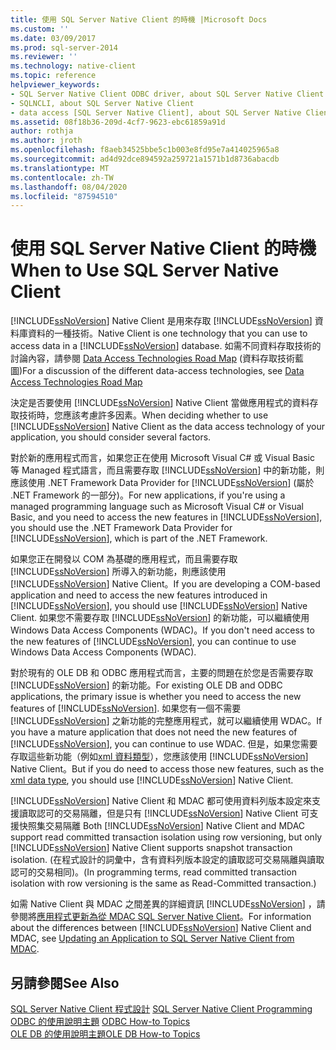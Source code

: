 ```yaml
---
title: 使用 SQL Server Native Client 的時機 |Microsoft Docs
ms.custom: ''
ms.date: 03/09/2017
ms.prod: sql-server-2014
ms.reviewer: ''
ms.technology: native-client
ms.topic: reference
helpviewer_keywords:
- SQL Server Native Client ODBC driver, about SQL Server Native Client ODBC driver
- SQLNCLI, about SQL Server Native Client
- data access [SQL Server Native Client], about SQL Server Native Client
ms.assetid: 08f18b36-209d-4cf7-9623-ebc61859a91d
author: rothja
ms.author: jroth
ms.openlocfilehash: f8aeb34525bbe5c1b003e8fd95e7a414025965a8
ms.sourcegitcommit: ad4d92dce894592a259721a1571b1d8736abacdb
ms.translationtype: MT
ms.contentlocale: zh-TW
ms.lasthandoff: 08/04/2020
ms.locfileid: "87594510"
---
```

# <a name="when-to-use-sql-server-native-client"></a><span data-ttu-id="b2e43-102">使用 SQL Server Native Client 的時機</span><span class="sxs-lookup"><span data-stu-id="b2e43-102">When to Use SQL Server Native Client</span></span>
  [!INCLUDE[ssNoVersion](../../includes/ssnoversion-md.md)] <span data-ttu-id="b2e43-103">Native Client 是用來存取 [!INCLUDE[ssNoVersion](../../includes/ssnoversion-md.md)] 資料庫資料的一種技術。</span><span class="sxs-lookup"><span data-stu-id="b2e43-103">Native Client is one technology that you can use to access data in a [!INCLUDE[ssNoVersion](../../includes/ssnoversion-md.md)] database.</span></span>  <span data-ttu-id="b2e43-104">如需不同資料存取技術的討論內容，請參閱 [Data Access Technologies Road Map](https://go.microsoft.com/fwlink/?LinkID=179186) (資料存取技術藍圖)</span><span class="sxs-lookup"><span data-stu-id="b2e43-104">For a discussion of the different data-access technologies, see [Data Access Technologies Road Map](https://go.microsoft.com/fwlink/?LinkID=179186)</span></span>  
  
 <span data-ttu-id="b2e43-105">決定是否要使用 [!INCLUDE[ssNoVersion](../../includes/ssnoversion-md.md)] Native Client 當做應用程式的資料存取技術時，您應該考慮許多因素。</span><span class="sxs-lookup"><span data-stu-id="b2e43-105">When deciding whether to use [!INCLUDE[ssNoVersion](../../includes/ssnoversion-md.md)] Native Client as the data access technology of your application, you should consider several factors.</span></span>  
  
 <span data-ttu-id="b2e43-106">對於新的應用程式而言，如果您正在使用 Microsoft Visual C# 或 Visual Basic 等 Managed 程式語言，而且需要存取 [!INCLUDE[ssNoVersion](../../includes/ssnoversion-md.md)] 中的新功能，則應該使用 .NET Framework Data Provider for [!INCLUDE[ssNoVersion](../../includes/ssnoversion-md.md)] (屬於 .NET Framework 的一部分)。</span><span class="sxs-lookup"><span data-stu-id="b2e43-106">For new applications, if you're using a managed programming language such as Microsoft Visual C# or Visual Basic, and you need to access the new features in [!INCLUDE[ssNoVersion](../../includes/ssnoversion-md.md)], you should use the .NET Framework Data Provider for [!INCLUDE[ssNoVersion](../../includes/ssnoversion-md.md)], which is part of the .NET Framework.</span></span>  
  
 <span data-ttu-id="b2e43-107">如果您正在開發以 COM 為基礎的應用程式，而且需要存取 [!INCLUDE[ssNoVersion](../../includes/ssnoversion-md.md)] 所導入的新功能，則應該使用 [!INCLUDE[ssNoVersion](../../includes/ssnoversion-md.md)] Native Client。</span><span class="sxs-lookup"><span data-stu-id="b2e43-107">If you are developing a COM-based application and need to access the new features introduced in [!INCLUDE[ssNoVersion](../../includes/ssnoversion-md.md)], you should use [!INCLUDE[ssNoVersion](../../includes/ssnoversion-md.md)] Native Client.</span></span> <span data-ttu-id="b2e43-108">如果您不需要存取 [!INCLUDE[ssNoVersion](../../includes/ssnoversion-md.md)] 的新功能，可以繼續使用 Windows Data Access Components (WDAC)。</span><span class="sxs-lookup"><span data-stu-id="b2e43-108">If you don't need access to the new features of [!INCLUDE[ssNoVersion](../../includes/ssnoversion-md.md)], you can continue to use Windows Data Access Components (WDAC).</span></span>  
  
 <span data-ttu-id="b2e43-109">對於現有的 OLE DB 和 ODBC 應用程式而言，主要的問題在於您是否需要存取 [!INCLUDE[ssNoVersion](../../includes/ssnoversion-md.md)] 的新功能。</span><span class="sxs-lookup"><span data-stu-id="b2e43-109">For existing OLE DB and ODBC applications, the primary issue is whether you need to access the new features of [!INCLUDE[ssNoVersion](../../includes/ssnoversion-md.md)].</span></span> <span data-ttu-id="b2e43-110">如果您有一個不需要 [!INCLUDE[ssNoVersion](../../includes/ssnoversion-md.md)] 之新功能的完整應用程式，就可以繼續使用 WDAC。</span><span class="sxs-lookup"><span data-stu-id="b2e43-110">If you have a mature application that does not need the new features of [!INCLUDE[ssNoVersion](../../includes/ssnoversion-md.md)], you can continue to use WDAC.</span></span> <span data-ttu-id="b2e43-111">但是，如果您需要存取這些新功能（例如[xml 資料類型](/sql/t-sql/xml/xml-transact-sql)），您應該使用 [!INCLUDE[ssNoVersion](../../includes/ssnoversion-md.md)] Native Client。</span><span class="sxs-lookup"><span data-stu-id="b2e43-111">But if you do need to access those new features, such as the [xml data type](/sql/t-sql/xml/xml-transact-sql), you should use [!INCLUDE[ssNoVersion](../../includes/ssnoversion-md.md)] Native Client.</span></span>  
  
 <span data-ttu-id="b2e43-112">[!INCLUDE[ssNoVersion](../../includes/ssnoversion-md.md)] Native Client 和 MDAC 都可使用資料列版本設定來支援讀取認可的交易隔離，但是只有 [!INCLUDE[ssNoVersion](../../includes/ssnoversion-md.md)] Native Client 可支援快照集交易隔離 </span><span class="sxs-lookup"><span data-stu-id="b2e43-112">Both [!INCLUDE[ssNoVersion](../../includes/ssnoversion-md.md)] Native Client and MDAC support read committed transaction isolation using row versioning, but only [!INCLUDE[ssNoVersion](../../includes/ssnoversion-md.md)] Native Client supports snapshot transaction isolation.</span></span> <span data-ttu-id="b2e43-113">(在程式設計的詞彙中，含有資料列版本設定的讀取認可交易隔離與讀取認可的交易相同)。</span><span class="sxs-lookup"><span data-stu-id="b2e43-113">(In programming terms, read committed transaction isolation with row versioning is the same as Read-Committed transaction.)</span></span>  
  
 <span data-ttu-id="b2e43-114">如需 Native Client 與 MDAC 之間差異的詳細資訊 [!INCLUDE[ssNoVersion](../../includes/ssnoversion-md.md)] ，請參閱將[應用程式更新為從 MDAC SQL Server Native Client](../../relational-databases/native-client/applications/updating-an-application-to-sql-server-native-client-from-mdac.md)。</span><span class="sxs-lookup"><span data-stu-id="b2e43-114">For information about the differences between [!INCLUDE[ssNoVersion](../../includes/ssnoversion-md.md)] Native Client and MDAC, see [Updating an Application to SQL Server Native Client from MDAC](../../relational-databases/native-client/applications/updating-an-application-to-sql-server-native-client-from-mdac.md).</span></span>  
  
## <a name="see-also"></a><span data-ttu-id="b2e43-115">另請參閱</span><span class="sxs-lookup"><span data-stu-id="b2e43-115">See Also</span></span>  
 <span data-ttu-id="b2e43-116">[SQL Server Native Client 程式設計](../../relational-databases/native-client/sql-server-native-client-programming.md) </span><span class="sxs-lookup"><span data-stu-id="b2e43-116">[SQL Server Native Client Programming](../../relational-databases/native-client/sql-server-native-client-programming.md) </span></span>  
 <span data-ttu-id="b2e43-117">[ODBC 的使用說明主題](../native-client-odbc-how-to/odbc-how-to-topics.md) </span><span class="sxs-lookup"><span data-stu-id="b2e43-117">[ODBC How-to Topics](../native-client-odbc-how-to/odbc-how-to-topics.md) </span></span>  
 [<span data-ttu-id="b2e43-118">OLE DB 的使用說明主題</span><span class="sxs-lookup"><span data-stu-id="b2e43-118">OLE DB How-to Topics</span></span>](../native-client-ole-db-how-to/ole-db-how-to-topics.md)  
  
  
